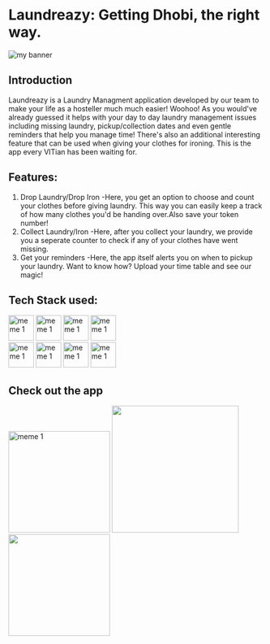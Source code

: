 
#             Laundreazy: Getting Dhobi, the right way.
<img src="https://user-images.githubusercontent.com/82299544/193416743-c7506438-9853-4418-bdc0-58e4dead9f67.gif" alt="my banner">

## Introduction
Laundreazy is a Laundry Managment application developed by our team to make your life as a hosteller much much easier! Woohoo! As you would've already guessed it helps with your day to day laundry management issues including missing laundry, pickup/collection dates and even gentle reminders that help you manage time! There's also an additional interesting feature that can be used when giving your clothes for ironing. This is the app every VITian has been waiting for.

## Features:
1) Drop Laundry/Drop Iron
   -Here, you get an option to choose and count your clothes before giving laundry. This way you can easily keep a track of how many clothes you'd be handing over.Also save your token number!
2) Collect Laundry/Iron
   -Here, after you collect your laundry, we provide you a seperate counter to check if any of your clothes have went missing.
3) Get your reminders
   -Here, the app itself alerts you on when to pickup your laundry. Want to know how? Upload your time table and see our magic!
   
## Tech Stack used:
<div>
<img src="https://user-images.githubusercontent.com/82299544/193424036-380abac9-b336-43c4-8af8-87cadd7fbea0.jpg" alt="meme 1" style="width:50px; height:50px;" float:left>
<img src="https://user-images.githubusercontent.com/82299544/193424056-ef316b14-1568-42d1-a921-a5b0c2caf53f.jpg" alt="meme 1" style="width:50px; height:50px;" float: right>
<img src="https://user-images.githubusercontent.com/82299544/193424077-e7e88266-a9c4-46ff-ab1d-78ee653409df.jpg" alt="meme 1" style="width:50px; height:50px;" float:right>
<img src="https://user-images.githubusercontent.com/82299544/193424753-40073ba9-4db6-4fa8-a3b7-fda3b95a1932.jpg" alt="meme 1" style="width:50px; height:50px;" float:right>
   </div>
   <div>
<img src="https://user-images.githubusercontent.com/82299544/193424300-6ec614e1-1df6-4887-9030-b8e09ebbe62e.jpg" alt="meme 1" style="width:50px; height:50px;" float:left>
<img src="https://user-images.githubusercontent.com/82299544/193424586-d254fd72-17dc-4c15-b0f7-e0a982e7ee04.jpg" alt="meme 1" style="width:50px; height:50px;" float:right>
<img src="https://user-images.githubusercontent.com/82299544/193424613-45a01d5b-58dc-4ad5-acca-817090a95074.jpg" alt="meme 1" style="width:50px; height:50px;" float:right>
<img src="https://user-images.githubusercontent.com/82299544/193424682-9f6a7b70-ea73-437f-8742-b69a12fac3c2.jpg" alt="meme 1" style="width:50px; height:50px;" float:right>
  </div>

## Check out the app
<div>
<img float:left src="https://user-images.githubusercontent.com/82299544/193420253-9d02695f-63a7-4f59-8d14-adfc3f54191c.jpg" alt="meme 1" style="height:200px; width= 100px;">
<img float:right src="https://user-images.githubusercontent.com/82299544/193420792-048a366e-fe45-4dd5-ba15-1403fe1173ab.jpg" style="height:250px; width= 150px;">
<img float:right src="https://user-images.githubusercontent.com/82299544/193421885-b34ff503-8b2a-42ab-8955-a0ef124b6728.jpg" style="height:200px; width= 100px;">
</div>


